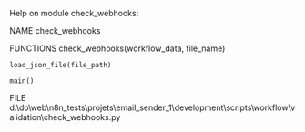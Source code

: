 Help on module check_webhooks:

NAME
    check_webhooks

FUNCTIONS
    check_webhooks(workflow_data, file_name)

    load_json_file(file_path)

    main()

FILE
    d:\do\web\n8n_tests\projets\email_sender_1\development\scripts\workflow\validation\check_webhooks.py


